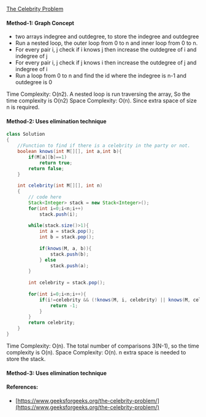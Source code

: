 [The Celebrity Problem](https://practice.geeksforgeeks.org/problems/the-celebrity-problem/1)

#### Method-1: Graph Concept
* two arrays indegree and outdegree, to store the indegree and outdegree
* Run a nested loop, the outer loop from 0 to n and inner loop from 0 to n.
* For every pair i, j check if i knows j then increase the outdegree of i and indegree of j
* For every pair i, j check if j knows i then increase the outdegree of j and indegree of i
* Run a loop from 0 to n and find the id where the indegree is n-1 and outdegree is 0

Time Complexity: O(n2). 
  A nested loop is run traversing the array, So the time complexity is O(n2)
Space Complexity: O(n). 
  Since extra space of size n is required.


#### Method-2: Uses elimination technique 

```java
class Solution
{ 
    //Function to find if there is a celebrity in the party or not.
    boolean knows(int M[][], int a,int b){
        if(M[a][b]==1)
            return true;
        return false;
    }
    
    int celebrity(int M[][], int n)
    {
    	// code here
    	Stack<Integer> stack = new Stack<Integer>();
    	for(int i=0;i<n;i++)
    	    stack.push(i);
    	
    	while(stack.size()>1){
    	    int a = stack.pop();
    	    int b = stack.pop();
    	    
    	    if(knows(M, a, b)){
    	        stack.push(b);
    	    } else
    	        stack.push(a);
    	}
    	
    	int celebrity = stack.pop();
    	
    	for(int i=0;i<n;i++){
    	    if(i!=celebrity && (!knows(M, i, celebrity) || knows(M, celebrity, i))){
    	        return -1;
    	    }
    	}
    	return celebrity;
    }
}
```

Time Complexity: O(n). 
  The total number of comparisons 3(N-1), so the time complexity is O(n).
Space Complexity: O(n). 
  n extra space is needed to store the stack.

#### Method-3: Uses elimination technique





#### References:
* [https://www.geeksforgeeks.org/the-celebrity-problem/](https://www.geeksforgeeks.org/the-celebrity-problem/)